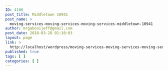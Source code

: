 ```yaml
---
ID: 4106
post_title: Middletown 10941
post_name: >
  moving-services-moving-services-moving-services-middletown-10941
author: mrgabonijeff@gmail.com
post_date: 2018-03-28 01:38:03
layout: page
link: >
  http://localhost/wordpress/moving-services-moving-services-moving-services-middletown-10941/
published: true
tags: [ ]
categories: [ ]
---
```

